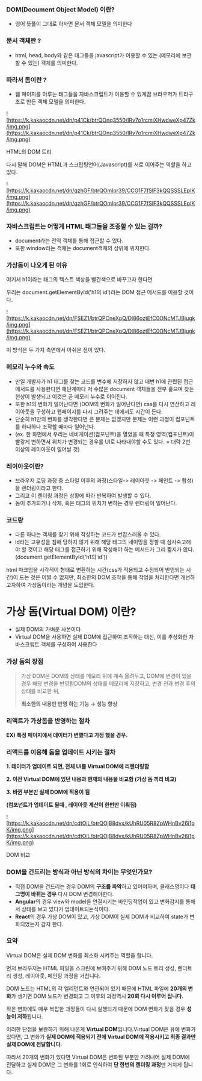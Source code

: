 ### **DOM(Document Object Model) 이란?**

- 영어 뜻풀이 그대로 하자면 문서 객체 모델을 의미한다

### **문서 객체란 ?**

- html, head, body와 같은 태그들을 javascript가 이용할 수 있는 (메모리에 보관할 수 있는) 객체를 의미한다.

### **따라서 돔이란 ?**

- 웹 페이지를 이루는 태그들을 자바스크립트가 이용할 수 있게끔 브라우저가 트리구조로 만든 객체 모델을 의미한다.

![https://k.kakaocdn.net/dn/p41Ck/btrQOnq3550/IRv7o1rcmiXHwdweXp47Zk/img.png](https://k.kakaocdn.net/dn/p41Ck/btrQOnq3550/IRv7o1rcmiXHwdweXp47Zk/img.png)

HTML의 DOM 트리

다시 말해 DOM은 HTML과 스크립팅언어(Javascript)를 서로 이어주는 역할을 하고 있다.

![https://k.kakaocdn.net/dn/qzhGF/btrQOmlpr39/CCG1F7fSlF3kQQSSSLEpIK/img.png](https://k.kakaocdn.net/dn/qzhGF/btrQOmlpr39/CCG1F7fSlF3kQQSSSLEpIK/img.png)

### 

### **자바스크립트는 어떻게 HTML 태그들을 조종할 수 있는 걸까?**

- document라는 전역 객체를 통해 접근할 수 있다.
- 또한 window라는 객체는 document객체의 상위에 위치한다.

### 

### **가상돔이 나오게 된 이유**

여기서 h1이라는 태그의 텍스트 색상을 빨간색으로 바꾸고자 한다면

우리는 document.getElementById('h1의 id')라는 DOM 접근 메서드를 이용할 것이다.

![https://k.kakaocdn.net/dn/FSEZ1/btrQPCneXpQ/Dl86oztEfC0ONcMTJBjugk/img.png](https://k.kakaocdn.net/dn/FSEZ1/btrQPCneXpQ/Dl86oztEfC0ONcMTJBjugk/img.png)

이 방식은 두 가지 측면에서 아쉬운 점이 있다.

### 

### **메모리 누수와 속도**

- 만일 개발자가 h1 태그를 찾는 코드를 변수에 저장하지 않고 매번 h1에 관련된 접근 메서드를 사용한다면 매단계마다 저 수많은 document 객체들을 전부 훑으며 찾는 현상이 발생되고 이것은 곧 메모리 누수로 이어진다.
- 또한 h1의 변화가 일어난다면 (DOM의 변화가 일어난다면) css를 다시 연산하고 레이아웃을 구성하고 웹페이지를 다시 그려주는 데에서도 시간이 든다.
- 단순히 h1만의 변화를 생각한다면 큰 문제는 없겠지만 문제는 이런 과정이 컴포넌트를 하나하나 조작할 때마다 일어난다.
- (ex. 한 화면에서 우리는 네비게이션(컴포넌트)을 열었을 때 특정 영역(컴포넌트)이 빨갛게 변하면서 위치가 변경되는 경우를 UI로 나타내야할 수도 있다. = 대략 2번 이상의 레이아웃이 일어날 것)

### **레이아웃이란?**

- 브라우저 로딩 과정 중 스타일 이후의 과정(스타일-> 레이아웃 -> 페인트 -> 합성)을 렌더링이라고 한다.
- 그리고 이 렌더링 과정은 상황에 따라 반복하여 발생할 수 있다.
- 돔이 추가되거나 삭제, 혹은 태그의 위치가 변하는 경우 렌더링이 일어난다.

### **코드량**

- 다른 하나는 객체를 찾기 위해 작성하는 코드가 번잡스러울 수 있다.
- id라는 고유성을 침해 당하지 않기 위해 해당 태그의 네이밍을 정할 때 심사숙고해야 할 것이고 해당 태그를 접근하기 위해 작성해야 하는 메서드가 그리 짧지가 않다. (document.getElementById('h1의 id'))

html 마크업을 시각적이 형태로 변환하는 시간(css가 적용되고 수정되어 반영되는 시간)이 드는 것은 어쩔 수 없지만, 최소한의 DOM 조작을 통해 작업을 처리한다면 개선하고자하여 가상돔이라는 개념을 도입한다.

# **가상 돔(Virtual DOM) 이란?**

- 실제 DOM의 가벼운 사본이다
- Virtual DOM을 사용하면 실제 DOM에 접근하여 조작하는 대신, 이를 추상화한 자바스크립트 객체를 구성하여 사용한다

### **가상 돔의 장점**

> 가상 DOM은 DOM의 상태를 메모리 위에 계속 올려두고, DOM에 변경이 있을 경우 해당 변경을 반영함DOM의 상태를 메모리에 저장하고, 변경 전과 변경 후의 상태를 비교한 뒤,
> 
> 
> **최소한의 내용만 반영 하는 기능 → 성능 향상**
> 

### **리액트가 가상돔을 반영하는 절차**

**EX) 특정 페이지에서 데이터가 변했다고 가정 했을 경우.**

### **리액트를 이용해 돔을 업데이트 시키는 절차**

**1. 데이터가 업데이트 되면, 전체 UI를 Virtual DOM에 리렌더링함**

**2. 이전 Virtual DOM에 있던 내용과 현재의 내용을 비교함 (가상 돔 끼리 비교)**

**3. 바뀐 부분만 실제 DOM에 적용이 됨**

**(컴포넌트가 업데이트 될때 , 레이아웃 계산이 한번만 이뤄짐)**

![https://k.kakaocdn.net/dn/cdtOiL/btrQOjB8dvx/kUhRU05R8ZpWHnBv26i1pK/img.png](https://k.kakaocdn.net/dn/cdtOiL/btrQOjB8dvx/kUhRU05R8ZpWHnBv26i1pK/img.png)

DOM 비교

### 

### **DOM을 건드리는 방식과 아닌 방식의 차이는 무엇인가요?**

- 직접 DOM을 건드리는 경우 DOM의 **구조를 파악**하고 있어야하며, 클래스명이다 **태그명이 바뀌는 경우** 다시 DOM 변경해야한다.
- **Angular**의 경우 view와 model을 연결시키는 바인딩작업이 있고 변화감지를 통해서 상태를 보고 있다가 업데이트되는식이다.
- **React**의 경우 가상 DOM이 있고, 가상 DOM이 실제 DOM과 비교하여 state가 변화되었는지 감지 한다.

### 

### **요약**

Virtual DOM은 실제 DOM 변화를 최소화 시켜주는 역할을 합니다.

먼저 브라우저는 HTML 파일을 스크린에 보여주기 위해 DOM 노드 트리 생성, 렌더트리 생성, 레이아웃, 페인팅 과정을 거칩니다.

DOM 노드는 HTML의 각 엘리먼트와 연관되어 있기 때문에 HTML 파일에 **20개의 변화**가 생기면 DOM 노드가 변경되고 그 이후의 과정역시 **20회 다시 이루어 집니다**.

작은 변화에도 매우 복잡한 과정들이 다시 실행되기 때문에 DOM 변화가 잦을 경우 **성능이 저하**됩니다.

이러한 단점을 보완하기 위해 나온게 **Virtual DOM**입니다.Virtual DOM은 뷰에 변화가 있다면, 그 변화가 **실제 DOM에 적용되기 전에 Virtual DOM에 적용시키고 최종 결과만 실제 DOM에 전달합니다.**

따라서 20개의 변화가 있다면 Virtual DOM은 변화된 부분만 가려내어 실제 DOM에 전달하고 실제 DOM은 그 변화를 1회로 인식하여 **단 한번의 렌더링 과정**만 거치게 됩니다.

